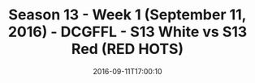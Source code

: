 ---
title: Season 13 - Week 1 (September 11, 2016) - DCGFFL - S13 White vs S13 Red (RED
  HOTS)
teams-score:
- team: _teams/s13-white.md
  score: 13
- team: _teams/s13-red.md
  score: 0
mvp: E. Armstrong (White); D. Johnson (Red)
game-ball: M. Pesesky (White); L. Pratt (Red)
sportsperson: ''
season: 13
week: 1
date: '2016-09-11T17:00:10'
pageid: season-13-week-1-september-11-2016-4830-vs-4826
---